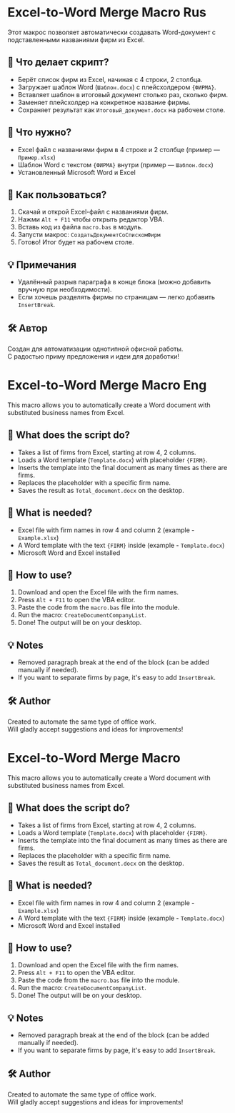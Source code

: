 # Excel-to-Word Merge Macro Rus

Этот макрос позволяет автоматически создавать Word-документ с подставленными названиями фирм из Excel.

## 📌 Что делает скрипт?

- Берёт список фирм из Excel, начиная с 4 строки, 2 столбца.
- Загружает шаблон Word (`Шаблон.docx`) с плейсхолдером `{ФИРМА}`.
- Вставляет шаблон в итоговый документ столько раз, сколько фирм.
- Заменяет плейсхолдер на конкретное название фирмы.
- Сохраняет результат как `Итоговый_документ.docx` на рабочем столе.

## 📂 Что нужно?

- Excel файл с названиями фирм в 4 строке и 2 столбце (пример — `Пример.xlsx`)
- Шаблон Word с текстом `{ФИРМА}` внутри (пример — `Шаблон.docx`)
- Установленный Microsoft Word и Excel

## 🚀 Как пользоваться?

1. Скачай и открой Excel-файл с названиями фирм.
2. Нажми `Alt + F11` чтобы открыть редактор VBA.
3. Вставь код из файла `macro.bas` в модуль.
4. Запусти макрос: `СоздатьДокументСоСпискомФирм`
5. Готово! Итог будет на рабочем столе.

## 💡 Примечания

- Удалённый разрыв параграфа в конце блока (можно добавить вручную при необходимости).
- Если хочешь разделять фирмы по страницам — легко добавить `InsertBreak`.

## 🛠️ Автор

Создан для автоматизации однотипной офисной работы.  
С радостью приму предложения и идеи для доработки!

# Excel-to-Word Merge Macro Eng

This macro allows you to automatically create a Word document with substituted business names from Excel.

## 📌 What does the script do?

- Takes a list of firms from Excel, starting at row 4, 2 columns.
- Loads a Word template (`Template.docx`) with placeholder `{FIRM}`.
- Inserts the template into the final document as many times as there are firms.
- Replaces the placeholder with a specific firm name.
- Saves the result as ``Total_document.docx`` on the desktop.

## 📂 What is needed?

- Excel file with firm names in row 4 and column 2 (example - `Example.xlsx`)
- A Word template with the text `{FIRM}` inside (example - `Template.docx`)
- Microsoft Word and Excel installed

## 🚀 How to use?

1. Download and open the Excel file with the firm names.
2. Press `Alt + F11` to open the VBA editor.
3. Paste the code from the `macro.bas` file into the module.
4. Run the macro: `CreateDocumentCompanyList`.
5. Done! The output will be on your desktop.

## 💡 Notes

- Removed paragraph break at the end of the block (can be added manually if needed).
- If you want to separate firms by page, it's easy to add `InsertBreak`.

## 🛠️ Author

Created to automate the same type of office work.  
Will gladly accept suggestions and ideas for improvements!


# Excel-to-Word Merge Macro

This macro allows you to automatically create a Word document with substituted business names from Excel.

## 📌 What does the script do?

- Takes a list of firms from Excel, starting at row 4, 2 columns.
- Loads a Word template (`Template.docx`) with placeholder `{FIRM}`.
- Inserts the template into the final document as many times as there are firms.
- Replaces the placeholder with a specific firm name.
- Saves the result as ``Total_document.docx`` on the desktop.

## 📂 What is needed?

- Excel file with firm names in row 4 and column 2 (example - `Example.xlsx`)
- A Word template with the text `{FIRM}` inside (example - `Template.docx`)
- Microsoft Word and Excel installed

## 🚀 How to use?

1. Download and open the Excel file with the firm names.
2. Press `Alt + F11` to open the VBA editor.
3. Paste the code from the `macro.bas` file into the module.
4. Run the macro: `CreateDocumentCompanyList`.
5. Done! The output will be on your desktop.

## 💡 Notes

- Removed paragraph break at the end of the block (can be added manually if needed).
- If you want to separate firms by page, it's easy to add `InsertBreak`.

## 🛠️ Author

Created to automate the same type of office work.  
Will gladly accept suggestions and ideas for improvements!
